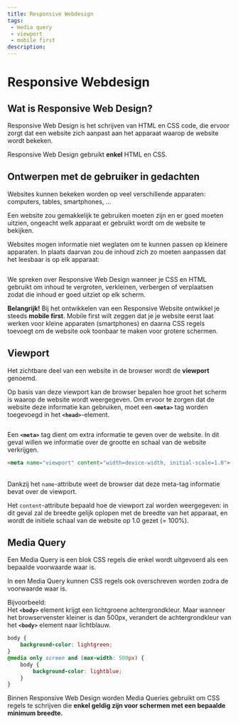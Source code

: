 ```yaml
---
title: Responsive Webdesign
tags: 
 - media query
 - viewport
 - mobile first
description:
---
```


# Responsive Webdesign


## Wat is Responsive Web Design?

Responsive Web Design is het schrijven van HTML en CSS code, die ervoor zorgt dat een website zich aanpast aan het apparaat waarop de website wordt bekeken.

Responsive Web Design gebruikt **enkel** HTML en CSS.


## Ontwerpen met de gebruiker in gedachten

Websites kunnen bekeken worden op veel verschillende apparaten: computers, tables, smartphones, …

Een website zou gemakkelijk te gebruiken moeten zijn en er goed moeten uitzien, ongeacht welk apparaat er gebruikt wordt om de website te bekijken.

Websites mogen informatie niet weglaten om te kunnen passen op kleinere apparaten. In plaats daarvan zou de inhoud zich zo moeten aanpassen dat het leesbaar is op elk apparaat:


<img src="{{ site.baseurl }}/assets/img/layout-1.png" alt="" style="height: auto; max-width: 100%">

We spreken over Responsive Web Design wanneer je CSS en HTML gebruikt om inhoud te vergroten, verkleinen, verbergen of verplaatsen zodat die inhoud er goed uitziet op elk scherm.

**Belangrijk!** Bij het ontwikkelen van een Responsive Website ontwikkel je steeds **mobile first**. Mobile first wilt zeggen dat je je website eerst laat werken voor kleine apparaten (smartphones) en daarna CSS regels toevoegt om de website ook toonbaar te maken voor grotere schermen.


## Viewport

Het zichtbare deel van een website in de browser wordt de **viewport** genoemd. 

Op basis van deze viewport kan de browser bepalen hoe groot het scherm is waarop de website wordt weergegeven. Om ervoor te zorgen dat de website deze informatie kan gebruiken, moet een **`<meta>`** tag worden toegevoegd in het **`<head>`**-element.


<img src="{{ site.baseurl }}/assets/img/layout-2.png" alt="" style="height: auto; max-width: 100%">

Een **`<meta>`** tag dient om extra informatie te geven over de website. In dit geval willen we informatie over de grootte en schaal van de website verkrijgen.


```html
<meta name="viewport" content="width=device-width, initial-scale=1.0">
```


 \
Dankzij het `name`-attribute weet de browser dat deze meta-tag informatie bevat over de viewport. 

Het `content`-attribute bepaald hoe de viewport zal worden weergegeven: in dit geval zal de breedte gelijk oplopen met de breedte van het apparaat, en wordt de initiele schaal van de website op 1.0 gezet (= 100%).


## Media Query

Een Media Query is een blok CSS regels die enkel wordt uitgevoerd als een bepaalde voorwaarde waar is.

In een Media Query kunnen CSS regels ook overschreven worden zodra de voorwaarde waar is. 

Bijvoorbeeld:  \
Het **`<body>`** element krijgt een lichtgroene achtergrondkleur. Maar wanneer het browservenster kleiner is dan 500px, verandert de achtergrondkleur van het **`<body>`** element naar lichtblauw.


```css
body {
    background-color: lightgreen;
}
@media only screen and (max-width: 500px) {
    body {
        background-color: lightblue;
    }
}
```


Binnen Responsive Web Design worden Media Queries gebruikt om CSS regels te schrijven die **enkel geldig zijn voor schermen met een bepaalde minimum breedte.**
